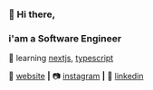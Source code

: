 ### 👋 Hi there, 
### i'am a Software Engineer

🧠 learning [nextjs][next], [typescript][typescript]    

🏡 [website][website] **|** 
📷 [instagram][instagram] **|** 
👔 [linkedin][linkedin]





[adobe]: https://adobe.com
[react]: http://reactjs.org
[firebase]: https://firebase.google.com
[styled]: https://styled-components.com
[jamstack]: https://jamstack.org
[next]: https://nextjs.org
[typescript]: https://www.typescriptlang.org
[website]: https://robikurniawan.github.io

[instagram]: https://instagram.com/robikurnwn
[linkedin]: https://linkedin.com/in/robikurniawan
[@linyjayadev]: https://github.com/linyjayadev
